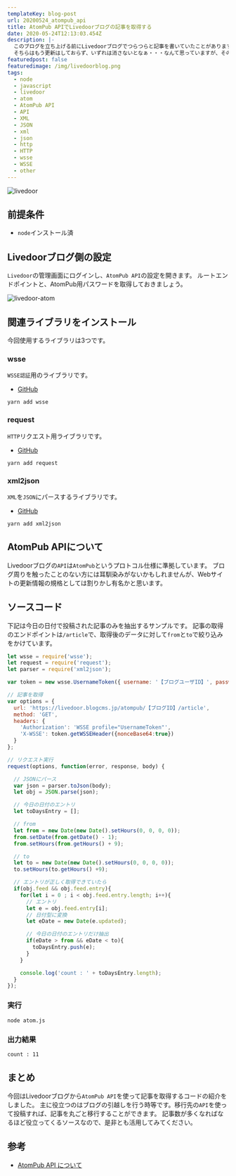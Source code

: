 ```yaml
---
templateKey: blog-post
url: 20200524_atompub_api
title: AtomPub APIでLivedoorブログの記事を取得する
date: 2020-05-24T12:13:03.454Z
description: |-
  このブログを立ち上げる前にLivedoorブログでつらつらと記事を書いていたことがあります。
  そちらはもう更新はしておらず、いずれは消さないとなぁ・・・なんて思っていますが、その前にAPIを使って記事を抜き出したので、今回はそのやり方をまとめます。
featuredpost: false
featuredimage: /img/livedoorblog.png
tags:
  - node
  - javascript
  - livedoor
  - atom
  - AtomPub API
  - API
  - XML
  - JSON
  - xml
  - json
  - http
  - HTTP
  - wsse
  - WSSE
  - other
---
```

![livedoor](/img/livedoorblog.png "livedoor")

## 前提条件

* `node`インストール済

## Livedoorブログ側の設定
`Livedoor`の管理画面にログインし、`AtomPub API`の設定を開きます。
ルートエンドポイントと、AtomPub用パスワードを取得しておきましょう。

![livedoor-atom](/img/livedoor-atom.png "livedoor-atom")



## 関連ライブラリをインストール

今回使用するライブラリは3つです。

### wsse

`WSSE認証`用のライブラリです。

* [GitHub](https://github.com/vrruiz/wsse-js)

```shell
yarn add wsse
```

### request

`HTTP`リクエスト用ライブラリです。

* [GitHub](https://github.com/request/request)

```shell
yarn add request
```

### xml2json

`XML`を`JSON`にパースするライブラリです。

* [GitHub](https://github.com/henrikingo/xml2json)

```shell
yarn add xml2json
```

## AtomPub APIについて

Livedoorブログの`API`は`AtomPub`というプロトコル仕様に準拠しています。 
ブログ周りを触ったことのない方には耳馴染みがないかもしれませんが、Webサイトの更新情報の規格としては割りかし有名かと思います。

## ソースコード

下記は今日の日付で投稿された記事のみを抽出するサンプルです。
記事の取得のエンドポイントは`/article`で、取得後のデータに対して`from`と`to`で絞り込みをかけています。

```javascript:title=atom.js
let wsse = require('wsse');
let request = require('request');
let parser = require('xml2json');

var token = new wsse.UsernameToken({ username: '【ブログユーザID】', password: '【AtomPub用パスワード】' });

// 記事を取得
var options = {
  url: 'https://livedoor.blogcms.jp/atompub/【ブログID】/article',
  method: 'GET',
  headers: {
    'Authorization': 'WSSE profile="UsernameToken"',
    'X-WSSE': token.getWSSEHeader({nonceBase64:true})
  }
};

// リクエスト実行
request(options, function(error, response, body) {

  // JSONにパース
  var json = parser.toJson(body);
  let obj = JSON.parse(json);

  // 今日の日付のエントリ
  let toDaysEntry = [];

  // from
  let from = new Date(new Date().setHours(0, 0, 0, 0));
  from.setDate(from.getDate() - 1);
  from.setHours(from.getHours() + 9);

  // to
  let to = new Date(new Date().setHours(0, 0, 0, 0));
  to.setHours(to.getHours() +9);

  // エントリが正しく取得できていたら
  if(obj.feed && obj.feed.entry){
    for(let i = 0 ; i < obj.feed.entry.length; i++){
      // エントリ
      let e = obj.feed.entry[i];
      // 日付型に変換
      let eDate = new Date(e.updated);

      // 今日の日付のエントリだけ抽出
      if(eDate > from && eDate < to){
        toDaysEntry.push(e);
      }
    }

    console.log('count : ' + toDaysEntry.length);
  }
});
```

### 実行

```shell
node atom.js
```

### 出力結果

```
count : 11
```

## まとめ
今回はLivedoorブログから`AtomPub API`を使って記事を取得するコードの紹介をしました。
主に役立つのはブログの引越しを行う時等です。移行先の`API`を使って投稿すれば、記事を丸ごと移行することができます。
記事数が多くなればなるほど役立ってくるソースなので、是非とも活用してみてください。

## 参考

* [AtomPub API について](http://help.blogpark.jp/archives/52372407.html)